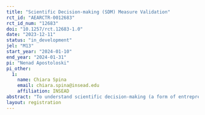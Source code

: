 ```yaml
---
title: "Scientific Decision-making (SDM) Measure Validation"
rct_id: "AEARCTR-0012683"
rct_id_num: "12683"
doi: "10.1257/rct.12683-1.0"
date: "2023-12-11"
status: "in_development"
jel: "M13"
start_year: "2024-01-10"
end_year: "2024-01-31"
pi: "Nenad Apostoloski"
pi_other:
  1:
    name: Chiara Spina
    email: chiara.spina@insead.edu
    affiliation: INSEAD
abstract: "To understand scientific decision-making (a form of entrepreneurial decision-making), a reliable, standardized, and scalable measure is needed. As a part of the efforts to create a measurement for scientific decision-making, we plan to validate the items in our instrument through a “nudge” experiment. This is crucial, as the entrepreneurship field contains numerous non-validated items, posing a challenge to the integrity of our research. First and foremost, the validated measure ensures reliability that the instrument is measuring what it is meant to measure. That means that the data we collect is consistently and accurately representing the constructs being measured. Additionally, validated items provide us with accuracy and precision estimates of the true values that is essential in making informed decisions. "
layout: registration
---
```


